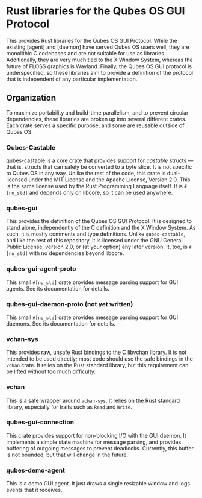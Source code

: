 # Rust libraries for the Qubes OS GUI Protocol

This provides Rust libraries for the Qubes OS GUI Protocol.  While the existing
[agent] and [daemon] have served Qubes OS users well, they are monolithic C
codebases and are not suitable for use as libraries.  Additionally, they are
very much tied to the X Window System, whereas the future of FLOSS graphics is
Wayland.  Finally, the Qubes OS GUI protocol is underspecified, so these
libraries aim to provide a definition of the protocol that is independent of any
particular implementation.

## Organization

To maximize portability and build-time parallelism, and to prevent circular
dependencies, these libraries are broken up into several different crates.  Each
crate serves a specific purpose, and some are reusable outside of Qubes OS.

### Qubes-Castable

qubes-castable is a core crate that provides support for _castable_ structs ―
that is, structs that can safely be converted to a byte slice.  It is not
specific to Qubes OS in any way.  Unlike the rest of the code, this crate is
dual-licensed under the MIT License and the Apache License, Version 2.0.  This
is the same license used by the Rust Programming Language itself.  It is
`#[no_std]` and depends only on libcore, so it can be used anywhere.

### qubes-gui

This provides the definition of the Qubes OS GUI Protocol.  It is designed to
stand alone, independently of the C definition and the X Window System.  As
such, it is mostly comments and type definitions.  Unlike `qubes-castable`,
and like the rest of this repository, it is licensed under the GNU General
Public License, version 2.0, or (at your option) any later version.  It, too, is
`#[no_std]` with no dependencies beyond libcore.

### qubes-gui-agent-proto

This small `#[no_std]` crate provides message parsing support for GUI agents.
See its documentation for details.

### qubes-gui-daemon-proto (not yet written)

This small `#[no_std]` crate provides message parsing support for GUI daemons.
See its documentation for details.

### vchan-sys

This provides raw, unsafe Rust bindings to the C libvchan library.  It is not
intended to be used directly; most code should use the safe bindings in the
`vchan` crate.  It relies on the Rust standard library, but this requirement
can be lifted without too much difficulty.

### vchan

This is a safe wrapper around `vchan-sys`.  It relies on the Rust standard
library, especially for traits such as `Read` and `Write`.

### qubes-gui-connection

This crate provides support for non-blocking I/O with the GUI daemon.  It
implements a simple state machine for message parsing, and provides buffering
of outgoing messages to prevent deadlocks.  Currently, this buffer is not
bounded, but that will change in the future.

### qubes-demo-agent

This is a demo GUI agent.  It just draws a single resizable window and logs
events that it receives.
